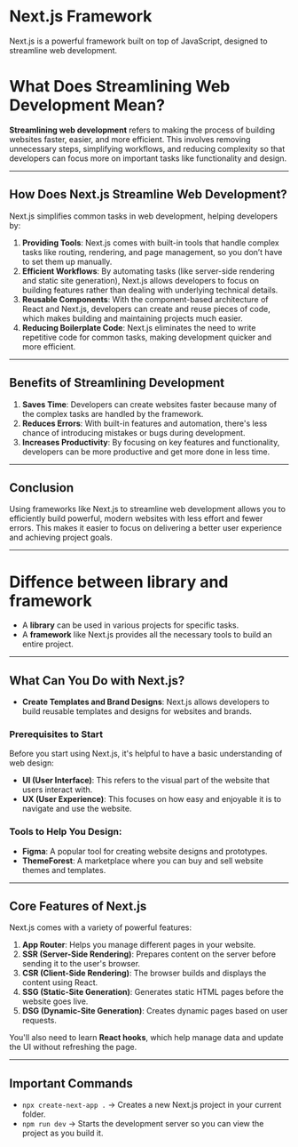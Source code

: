 # Next.js Framework

Next.js is a powerful framework built on top of JavaScript, designed to streamline web development.

# What Does Streamlining Web Development Mean?

**Streamlining web development** refers to making the process of building websites faster, easier, and more efficient. This involves removing unnecessary steps, simplifying workflows, and reducing complexity so that developers can focus more on important tasks like functionality and design.

---

## How Does Next.js Streamline Web Development?

Next.js simplifies common tasks in web development, helping developers by:

1. **Providing Tools**: Next.js comes with built-in tools that handle complex tasks like routing, rendering, and page management, so you don’t have to set them up manually.
2. **Efficient Workflows**: By automating tasks (like server-side rendering and static site generation), Next.js allows developers to focus on building features rather than dealing with underlying technical details.
3. **Reusable Components**: With the component-based architecture of React and Next.js, developers can create and reuse pieces of code, which makes building and maintaining projects much easier.
4. **Reducing Boilerplate Code**: Next.js eliminates the need to write repetitive code for common tasks, making development quicker and more efficient.

---

## Benefits of Streamlining Development

1. **Saves Time**: Developers can create websites faster because many of the complex tasks are handled by the framework.
2. **Reduces Errors**: With built-in features and automation, there's less chance of introducing mistakes or bugs during development.
3. **Increases Productivity**: By focusing on key features and functionality, developers can be more productive and get more done in less time.

---

## Conclusion

Using frameworks like Next.js to streamline web development allows you to efficiently build powerful, modern websites with less effort and fewer errors. This makes it easier to focus on delivering a better user experience and achieving project goals.

---

# Diffence between library and framework

- A **library** can be used in various projects for specific tasks.
- A **framework** like Next.js provides all the necessary tools to build an entire project.

---

## What Can You Do with Next.js?

- **Create Templates and Brand Designs**: Next.js allows developers to build reusable templates and designs for websites and brands.

### Prerequisites to Start
Before you start using Next.js, it's helpful to have a basic understanding of web design:

- **UI (User Interface)**: This refers to the visual part of the website that users interact with.
- **UX (User Experience)**: This focuses on how easy and enjoyable it is to navigate and use the website.

### Tools to Help You Design:
- **Figma**: A popular tool for creating website designs and prototypes.
- **ThemeForest**: A marketplace where you can buy and sell website themes and templates.

---

## Core Features of Next.js

Next.js comes with a variety of powerful features:

1. **App Router**: Helps you manage different pages in your website.
2. **SSR (Server-Side Rendering)**: Prepares content on the server before sending it to the user's browser.
3. **CSR (Client-Side Rendering)**: The browser builds and displays the content using React.
4. **SSG (Static-Site Generation)**: Generates static HTML pages before the website goes live.
5. **DSG (Dynamic-Site Generation)**: Creates dynamic pages based on user requests.

You'll also need to learn **React hooks**, which help manage data and update the UI without refreshing the page.

---

## Important Commands

- `npx create-next-app .` -> Creates a new Next.js project in your current folder.
- `npm run dev` -> Starts the development server so you can view the project as you build it.
